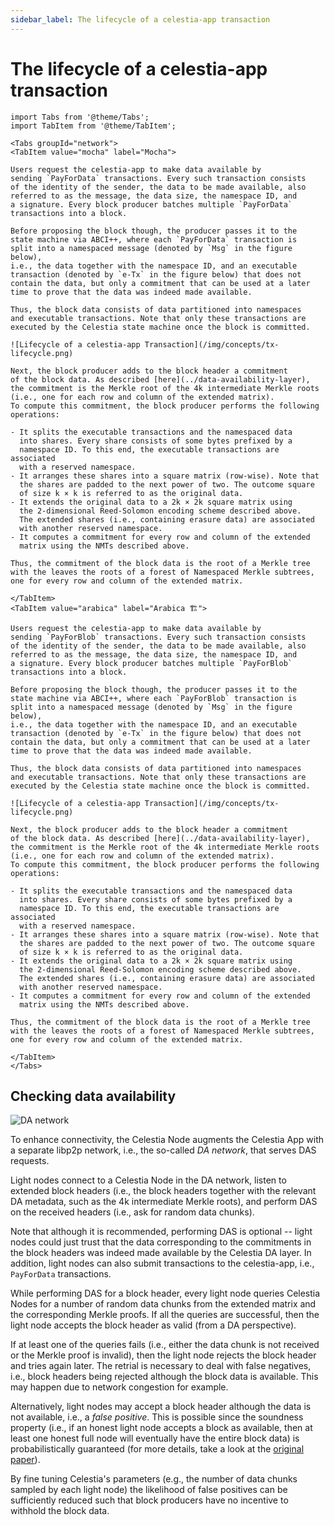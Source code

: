 ```yaml
---
sidebar_label: The lifecycle of a celestia-app transaction
---
```


# The lifecycle of a celestia-app transaction

````mdx-code-block
import Tabs from '@theme/Tabs';
import TabItem from '@theme/TabItem';

<Tabs groupId="network">
<TabItem value="mocha" label="Mocha">

Users request the celestia-app to make data available by
sending `PayForData` transactions. Every such transaction consists
of the identity of the sender, the data to be made available, also
referred to as the message, the data size, the namespace ID, and
a signature. Every block producer batches multiple `PayForData`
transactions into a block.

Before proposing the block though, the producer passes it to the
state machine via ABCI++, where each `PayForData` transaction is
split into a namespaced message (denoted by `Msg` in the figure below),
i.e., the data together with the namespace ID, and an executable
transaction (denoted by `e-Tx` in the figure below) that does not
contain the data, but only a commitment that can be used at a later
time to prove that the data was indeed made available.

Thus, the block data consists of data partitioned into namespaces
and executable transactions. Note that only these transactions are
executed by the Celestia state machine once the block is committed.

![Lifecycle of a celestia-app Transaction](/img/concepts/tx-lifecycle.png)

Next, the block producer adds to the block header a commitment
of the block data. As described [here](../data-availability-layer),
the commitment is the Merkle root of the 4k intermediate Merkle roots
(i.e., one for each row and column of the extended matrix).
To compute this commitment, the block producer performs the following operations:

- It splits the executable transactions and the namespaced data
  into shares. Every share consists of some bytes prefixed by a
  namespace ID. To this end, the executable transactions are associated
  with a reserved namespace.
- It arranges these shares into a square matrix (row-wise). Note that
  the shares are padded to the next power of two. The outcome square
  of size k × k is referred to as the original data.
- It extends the original data to a 2k × 2k square matrix using
  the 2-dimensional Reed-Solomon encoding scheme described above.
  The extended shares (i.e., containing erasure data) are associated
  with another reserved namespace.
- It computes a commitment for every row and column of the extended
  matrix using the NMTs described above.

Thus, the commitment of the block data is the root of a Merkle tree
with the leaves the roots of a forest of Namespaced Merkle subtrees,
one for every row and column of the extended matrix.

</TabItem>
<TabItem value="arabica" label="Arabica 🏗️">

Users request the celestia-app to make data available by
sending `PayForBlob` transactions. Every such transaction consists
of the identity of the sender, the data to be made available, also
referred to as the message, the data size, the namespace ID, and
a signature. Every block producer batches multiple `PayForBlob`
transactions into a block.

Before proposing the block though, the producer passes it to the
state machine via ABCI++, where each `PayForBlob` transaction is
split into a namespaced message (denoted by `Msg` in the figure below),
i.e., the data together with the namespace ID, and an executable
transaction (denoted by `e-Tx` in the figure below) that does not
contain the data, but only a commitment that can be used at a later
time to prove that the data was indeed made available.

Thus, the block data consists of data partitioned into namespaces
and executable transactions. Note that only these transactions are
executed by the Celestia state machine once the block is committed.

![Lifecycle of a celestia-app Transaction](/img/concepts/tx-lifecycle.png)

Next, the block producer adds to the block header a commitment
of the block data. As described [here](../data-availability-layer),
the commitment is the Merkle root of the 4k intermediate Merkle roots
(i.e., one for each row and column of the extended matrix).
To compute this commitment, the block producer performs the following operations:

- It splits the executable transactions and the namespaced data
  into shares. Every share consists of some bytes prefixed by a
  namespace ID. To this end, the executable transactions are associated
  with a reserved namespace.
- It arranges these shares into a square matrix (row-wise). Note that
  the shares are padded to the next power of two. The outcome square
  of size k × k is referred to as the original data.
- It extends the original data to a 2k × 2k square matrix using
  the 2-dimensional Reed-Solomon encoding scheme described above.
  The extended shares (i.e., containing erasure data) are associated
  with another reserved namespace.
- It computes a commitment for every row and column of the extended
  matrix using the NMTs described above.

Thus, the commitment of the block data is the root of a Merkle tree
with the leaves the roots of a forest of Namespaced Merkle subtrees,
one for every row and column of the extended matrix.

</TabItem>
</Tabs>
````

## Checking data availability

![DA network](/img/concepts/consensus-da.png)

To enhance connectivity, the Celestia Node augments the Celestia
App with a separate libp2p network, i.e., the so-called _DA network_,
that serves DAS requests.

Light nodes connect to a Celestia Node in the DA network, listen to
extended block headers (i.e., the block headers together with the
relevant DA metadata, such as the 4k intermediate Merkle roots), and
perform DAS on the received headers (i.e., ask for random data chunks).

Note that although it is recommended, performing DAS is optional -- light
nodes could just trust that the data corresponding to the commitments in
the block headers was indeed made available by the Celestia DA layer.
In addition, light nodes can also submit transactions to the celestia-app,
i.e., `PayForData` transactions.

While performing DAS for a block header, every light node queries Celestia
Nodes for a number of random data chunks from the extended matrix and the
corresponding Merkle proofs. If all the queries are successful, then the
light node accepts the block header as valid (from a DA perspective).

If at least one of the queries fails (i.e., either the data chunk is not
received or the Merkle proof is invalid), then the light node rejects the
block header and tries again later. The retrial is necessary to deal with
false negatives, i.e., block headers being rejected although the block
data is available. This may happen due to network congestion for example.

Alternatively, light nodes may accept a block header although the data
is not available, i.e., a _false positive_. This is possible since the
soundness property (i.e., if an honest light node accepts a block as available,
then at least one honest full node will eventually have the entire block data)
is probabilistically guaranteed (for more details, take a look at the
[original paper](https://arxiv.org/abs/1809.09044)).

By fine tuning Celestia's parameters (e.g., the number of data chunks sampled
by each light node) the likelihood of false positives can be sufficiently
reduced such that block producers have no incentive to withhold the block data.
